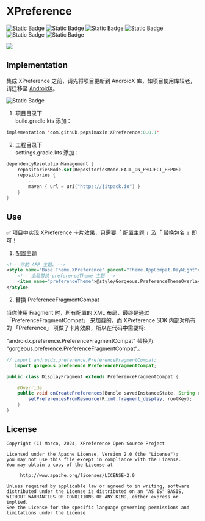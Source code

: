 # XPreference

![Static Badge](https://img.shields.io/badge/platform-android-green)
![Static Badge](https://img.shields.io/badge/author-marco-blue)
![Static Badge](https://img.shields.io/badge/language-java-red)
![Static Badge](https://img.shields.io/badge/compileSdkVersion-34-yellow)
![Static Badge](https://img.shields.io/badge/minSdkVersion-24-yellow)
![Static Badge](https://img.shields.io/badge/license-Apache--2.0-red)

![](https://s21.ax1x.com/2024/07/29/pkL17Os.png)

## Implementation

集成 XPreference 之前，请先将项目更新到 AndroidX 库，如项目使用库较老，请迁移至 [AndroidX](https://developer.android.google.cn/jetpack/androidx/migrate?hl=zh-cn)。

![Static Badge](https://img.shields.io/badge/jitpack-0.0.1-green)

1. 项目目录下<br>
   build.gradle.kts 添加：

```kts
implementation 'com.github.pepsimaxin:XPreference:0.0.1'
```

2. 工程目录下<br>
   settings.gradle.kts 添加：

```kts
dependencyResolutionManagement {
    repositoriesMode.set(RepositoriesMode.FAIL_ON_PROJECT_REPOS)
    repositories {
        ...
        maven { url = uri("https://jitpack.io") }
    }
}
```

## Use

✅ 项目中实现 XPreference 卡片效果，只需要「 配置主题 」及「 替换包名 」即可！

1. 配置主题

```xml
<!-- 你的 APP 主题. -->
<style name="Base.Theme.XPreference" parent="Theme.AppCompat.DayNight">
    <!-- 全局替换 preferenceTheme 主题 -->
    <item name="preferenceTheme">@style/Gorgeous.PreferenceThemeOverlay.DayNight</item>
</style>
```

2. 替换 PreferenceFragmentCompat

当你使用 Fragment 时，所有配置的 XML 布局，最终是通过 「PreferenceFragmentCompat」 来加载的，而 XPreference SDK 内部对所有的 「Preference」 项做了卡片效果，所以在代码中需要将: 

"androidx.preference.PreferenceFragmentCompat" 替换为 "gorgeous.preference.PreferenceFragmentCompat"。

```java
// import androidx.preference.PreferenceFragmentCompat;
   import gorgeous.preference.PreferenceFragmentCompat;

public class DisplayFragment extends PreferenceFragmentCompat {

    @Override
    public void onCreatePreferences(Bundle savedInstanceState, String rootKey) {
        setPreferencesFromResource(R.xml.fragment_display, rootKey);
    }
}
```

## License

```
Copyright (C) Marco, 2024, XPreference Open Source Project

Licensed under the Apache License, Version 2.0 (the "License");
you may not use this file except in compliance with the License.
You may obtain a copy of the License at

     http://www.apache.org/licenses/LICENSE-2.0

Unless required by applicable law or agreed to in writing, software
distributed under the License is distributed on an "AS IS" BASIS,
WITHOUT WARRANTIES OR CONDITIONS OF ANY KIND, either express or implied.
See the License for the specific language governing permissions and
limitations under the License.
```
